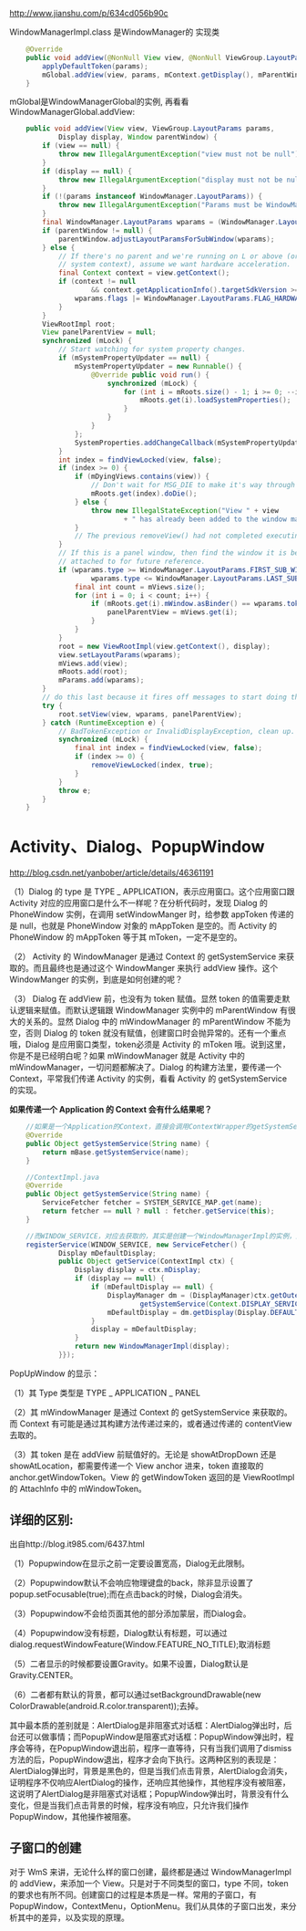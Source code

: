 http://www.jianshu.com/p/634cd056b90c

WindowManagerImpl.class 是WindowManager的 实现类
```java
    @Override
    public void addView(@NonNull View view, @NonNull ViewGroup.LayoutParams params) {
        applyDefaultToken(params);
        mGlobal.addView(view, params, mContext.getDisplay(), mParentWindow);
    }
```
mGlobal是WindowManagerGlobal的实例, 再看看WindowManagerGlobal.addView:
```java
    public void addView(View view, ViewGroup.LayoutParams params,
            Display display, Window parentWindow) {
        if (view == null) {
            throw new IllegalArgumentException("view must not be null");
        }
        if (display == null) {
            throw new IllegalArgumentException("display must not be null");
        }
        if (!(params instanceof WindowManager.LayoutParams)) {
            throw new IllegalArgumentException("Params must be WindowManager.LayoutParams");
        }
        final WindowManager.LayoutParams wparams = (WindowManager.LayoutParams)params;
        if (parentWindow != null) {
            parentWindow.adjustLayoutParamsForSubWindow(wparams);
        } else {
            // If there's no parent and we're running on L or above (or in the
            // system context), assume we want hardware acceleration.
            final Context context = view.getContext();
            if (context != null
                    && context.getApplicationInfo().targetSdkVersion >= Build.VERSION_CODES.LOLLIPOP) {
                wparams.flags |= WindowManager.LayoutParams.FLAG_HARDWARE_ACCELERATED;
            }
        }
        ViewRootImpl root;
        View panelParentView = null;
        synchronized (mLock) {
            // Start watching for system property changes.
            if (mSystemPropertyUpdater == null) {
                mSystemPropertyUpdater = new Runnable() {
                    @Override public void run() {
                        synchronized (mLock) {
                            for (int i = mRoots.size() - 1; i >= 0; --i) {
                                mRoots.get(i).loadSystemProperties();
                            }
                        }
                    }
                };
                SystemProperties.addChangeCallback(mSystemPropertyUpdater);
            }
            int index = findViewLocked(view, false);
            if (index >= 0) {
                if (mDyingViews.contains(view)) {
                    // Don't wait for MSG_DIE to make it's way through root's queue.
                    mRoots.get(index).doDie();
                } else {
                    throw new IllegalStateException("View " + view
                            + " has already been added to the window manager.");
                }
                // The previous removeView() had not completed executing. Now it has.
            }
            // If this is a panel window, then find the window it is being
            // attached to for future reference.
            if (wparams.type >= WindowManager.LayoutParams.FIRST_SUB_WINDOW &&
                    wparams.type <= WindowManager.LayoutParams.LAST_SUB_WINDOW) {
                final int count = mViews.size();
                for (int i = 0; i < count; i++) {
                    if (mRoots.get(i).mWindow.asBinder() == wparams.token) {
                        panelParentView = mViews.get(i);
                    }
                }
            }
            root = new ViewRootImpl(view.getContext(), display);
            view.setLayoutParams(wparams);
            mViews.add(view);
            mRoots.add(root);
            mParams.add(wparams);
        }
        // do this last because it fires off messages to start doing things
        try {
            root.setView(view, wparams, panelParentView);
        } catch (RuntimeException e) {
            // BadTokenException or InvalidDisplayException, clean up.
            synchronized (mLock) {
                final int index = findViewLocked(view, false);
                if (index >= 0) {
                    removeViewLocked(index, true);
                }
            }
            throw e;
        }
    }
```

# Activity、Dialog、PopupWindow
http://blog.csdn.net/yanbober/article/details/46361191

（1）Dialog 的 type 是 TYPE _ APPLICATION，表示应用窗口。这个应用窗口跟 Activity 对应的应用窗口是什么不一样呢？在分析代码时，发现 Dialog 的 PhoneWindow 实例，在调用 setWindowManger 时，给参数 appToken 传递的是 null，也就是 PhoneWindow 对象的 mAppToken 是空的。而 Activity 的 PhoneWindow 的 mAppToken 等于其 mToken，一定不是空的。 

（2） Activity 的 WindowManager 是通过 Context 的 getSystemService 来获取的。而且最终也是通过这个 WindowManger 来执行 addView 操作。这个 WindowManger 的实例，到底是如何创建的呢？ 

（3） Dialog 在 addView 前，也没有为 token 赋值。显然 token 的值需要走默认逻辑来赋值。而默认逻辑跟 WindowManager 实例中的 mParentWindow 有很大的关系的。显然 Dialog 中的 mWindowManager 的 mParentWindow 不能为空，否则 Dialog 的 token 就没有赋值，创建窗口时会抛异常的。还有一个重点哦，Dialog 是应用窗口类型，token必须是 Activity 的 mToken 哦。说到这里，你是不是已经明白呢？如果 mWindowManager 就是 Activity 中的 mWindowManager，一切问题都解决了。Dialog 的构建方法里，要传递一个 Context，平常我们传递 Activity 的实例，看看 Activity 的 getSystemService 的实现。

**如果传递一个 Application 的 Context 会有什么结果呢？**
```java
    //如果是一个Application的Context，直接会调用ContextWrapper的getSystemService,因为Application并没有重载这个方法, 而ContextWrapper会调用mBase的getSystemService，mBase其实就是ContextImpl的实例
    @Override
    public Object getSystemService(String name) {
        return mBase.getSystemService(name);
    }

    //ContextImpl.java
    @Override
    public Object getSystemService(String name) {
        ServiceFetcher fetcher = SYSTEM_SERVICE_MAP.get(name);
        return fetcher == null ? null : fetcher.getService(this);
    }

    //而WINDOW_SERVICE，对应去获取的，其实是创建一个WindowManagerImpl的实例，这个实例的mParentWindow是空的。如果mParentWindow是空的，说明Dialog的创建窗口时，token是没有被赋值的。在WmS中，会直接抛出异常：android.view.WindowManager$BadTokenException: Unable to add window -- token null is not for an application
    registerService(WINDOW_SERVICE, new ServiceFetcher() {
            Display mDefaultDisplay;
            public Object getService(ContextImpl ctx) {
                Display display = ctx.mDisplay;
                if (display == null) {
                    if (mDefaultDisplay == null) {
                        DisplayManager dm = (DisplayManager)ctx.getOuterContext().
                                getSystemService(Context.DISPLAY_SERVICE);
                        mDefaultDisplay = dm.getDisplay(Display.DEFAULT_DISPLAY);
                    }
                    display = mDefaultDisplay;
                }
                return new WindowManagerImpl(display);
            }});
```

PopUpWindow 的显示： 

（1）其 Type 类型是 TYPE _ APPLICATION _ PANEL 

（2）其 mWindowManager 是通过 Context 的 getSystemService 来获取的。而 Context 有可能是通过其构建方法传递过来的，或者通过传递的 contentView 去取的。 

（3）其 token 是在 addView 前赋值好的。无论是 showAtDropDown 还是 showAtLocation，都需要传递一个 View anchor 进来，token 直接取的 anchor.getWindowToken。View 的 getWindowToken 返回的是 ViewRootImpl 的 AttachInfo 中的 mWindowToken。

## 详细的区别:

出自http://blog.it985.com/6437.html

（1）Popupwindow在显示之前一定要设置宽高，Dialog无此限制。

（2）Popupwindow默认不会响应物理键盘的back，除非显示设置了popup.setFocusable(true);而在点击back的时候，Dialog会消失。

（3）Popupwindow不会给页面其他的部分添加蒙层，而Dialog会。

（4）Popupwindow没有标题，Dialog默认有标题，可以通过dialog.requestWindowFeature(Window.FEATURE_NO_TITLE);取消标题

（5）二者显示的时候都要设置Gravity。如果不设置，Dialog默认是Gravity.CENTER。

（6）二者都有默认的背景，都可以通过setBackgroundDrawable(new ColorDrawable(android.R.color.transparent));去掉。

其中最本质的差别就是：AlertDialog是非阻塞式对话框：AlertDialog弹出时，后台还可以做事情；而PopupWindow是阻塞式对话框：PopupWindow弹出时，程序会等待，在PopupWindow退出前，程序一直等待，只有当我们调用了dismiss方法的后，PopupWindow退出，程序才会向下执行。这两种区别的表现是：AlertDialog弹出时，背景是黑色的，但是当我们点击背景，AlertDialog会消失，证明程序不仅响应AlertDialog的操作，还响应其他操作，其他程序没有被阻塞，这说明了AlertDialog是非阻塞式对话框；PopupWindow弹出时，背景没有什么变化，但是当我们点击背景的时候，程序没有响应，只允许我们操作PopupWindow，其他操作被阻塞。


## 子窗口的创建
对于 WmS 来讲，无论什么样的窗口创建，最终都是通过 WindowManagerImpl 的 addView，来添加一个 View。只是对于不同类型的窗口，type 不同，token 的要求也有所不同。创建窗口的过程是本质是一样。常用的子窗口，有 PopupWindow，ContextMenu，OptionMenu。我们从具体的子窗口出发，来分析其中的差异，以及实现的原理。